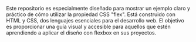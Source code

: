 Este repositorio es especialmente diseñado para mostrar un ejemplo claro y práctico de cómo utilizar la propiedad CSS "flex". Está construido con HTML y CSS, dos lenguajes esenciales para el desarrollo web. El objetivo es proporcionar una guía visual y accesible para aquellos que estén aprendiendo a aplicar el diseño con flexbox en sus proyectos.